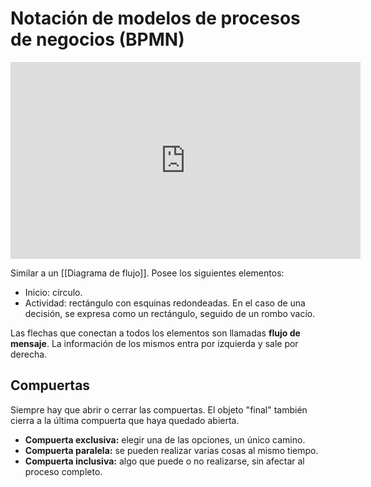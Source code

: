 # Notación de modelos de procesos de negocios (BPMN)

<iframe width="560" height="315" src="https://www.youtube.com/embed/BbT0IN3y2V4?si=SNnIoo6RVllxmkuj" title="YouTube video player" frameborder="0" allow="accelerometer; autoplay; clipboard-write; encrypted-media; gyroscope; picture-in-picture; web-share" referrerpolicy="strict-origin-when-cross-origin" allowfullscreen></iframe>

Similar a un [[Diagrama de flujo]]. Posee los siguientes elementos:

- Inicio: círculo.
- Actividad: rectángulo con esquinas redondeadas. En el caso de una decisión, se expresa como un rectángulo, seguido de un rombo vacío.

Las flechas que conectan a todos los elementos son llamadas **flujo de mensaje**. La información de los mismos entra por izquierda y sale por derecha.

## Compuertas

Siempre hay que abrir o cerrar las compuertas. El objeto "final" también cierra a la última compuerta que haya quedado abierta.

- **Compuerta exclusiva:** elegir una de las opciones, un único camino.
- **Compuerta paralela:** se pueden realizar varias cosas al mismo tiempo.
- **Compuerta inclusiva:** algo que puede o no realizarse, sin afectar al proceso completo.
